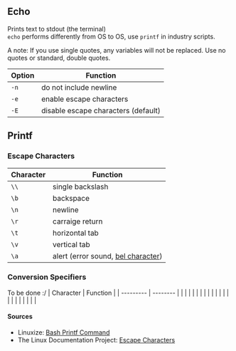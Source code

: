 ## Echo
Prints text to stdout (the terminal) <br />
`echo` performs differently from OS to OS, use `printf` in industry scripts. <br />

A note: If you use single quotes, any variables will not be replaced. Use no quotes or standard, double quotes.

| Option | Function |
| ------ | -------- | 
| `-n` | do not include newline | 
| `-e` | enable escape characters |
| `-E` | disable escape characters (default) |

## Printf


### Escape Characters
| Character | Function |
| --------- | -------- |
| `\\` | single backslash |
| `\b` | backspace |
| `\n` | newline |
| `\r` | carraige return |
| `\t` | horizontal tab |
| `\v` | vertical tab |
| `\a` | alert (error sound, [bel character](https://en.wikipedia.org/wiki/Bell_character)) |

### Conversion Specifiers
To be done :/
| Character | Function |
| --------- | -------- |
|  |  |
|  |  |
|  |  |
|  |  |
|  |  |
|  |  |
|  |  |

#### Sources
- Linuxize: [Bash Printf Command](https://linuxize.com/post/bash-printf-command/)
- The Linux Documentation Project: [Escape Characters](https://tldp.org/LDP/abs/html/escapingsection.html)
